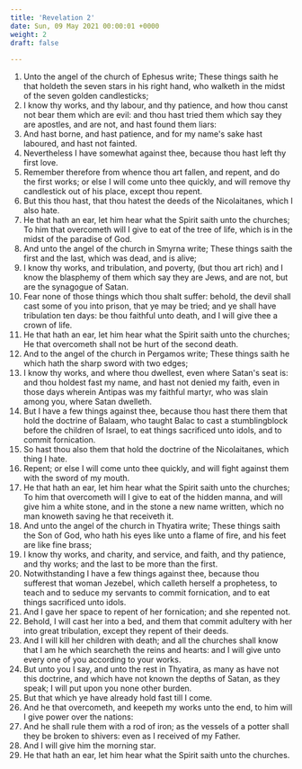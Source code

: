 ```yaml
---
title: 'Revelation 2'
date: Sun, 09 May 2021 00:00:01 +0000
weight: 2
draft: false
  
---
```


1. Unto the angel of the church of Ephesus write; These things saith he that holdeth the seven stars in his right hand, who walketh in the midst of the seven golden candlesticks;
2. I know thy works, and thy labour, and thy patience, and how thou canst not bear them which are evil: and thou hast tried them which say they are apostles, and are not, and hast found them liars:
3. And hast borne, and hast patience, and for my name's sake hast laboured, and hast not fainted.
4. Nevertheless I have somewhat against thee, because thou hast left thy first love.
5. Remember therefore from whence thou art fallen, and repent, and do the first works; or else I will come unto thee quickly, and will remove thy candlestick out of his place, except thou repent.
6. But this thou hast, that thou hatest the deeds of the Nicolaitanes, which I also hate.
7. He that hath an ear, let him hear what the Spirit saith unto the churches; To him that overcometh will I give to eat of the tree of life, which is in the midst of the paradise of God.
8. And unto the angel of the church in Smyrna write; These things saith the first and the last, which was dead, and is alive;
9. I know thy works, and tribulation, and poverty, (but thou art rich) and I know the blasphemy of them which say they are Jews, and are not, but are the synagogue of Satan.
10. Fear none of those things which thou shalt suffer: behold, the devil shall cast some of you into prison, that ye may be tried; and ye shall have tribulation ten days: be thou faithful unto death, and I will give thee a crown of life.
11. He that hath an ear, let him hear what the Spirit saith unto the churches; He that overcometh shall not be hurt of the second death.
12. And to the angel of the church in Pergamos write; These things saith he which hath the sharp sword with two edges;
13. I know thy works, and where thou dwellest, even where Satan's seat is: and thou holdest fast my name, and hast not denied my faith, even in those days wherein Antipas was my faithful martyr, who was slain among you, where Satan dwelleth.
14. But I have a few things against thee, because thou hast there them that hold the doctrine of Balaam, who taught Balac to cast a stumblingblock before the children of Israel, to eat things sacrificed unto idols, and to commit fornication.
15. So hast thou also them that hold the doctrine of the Nicolaitanes, which thing I hate.
16. Repent; or else I will come unto thee quickly, and will fight against them with the sword of my mouth.
17. He that hath an ear, let him hear what the Spirit saith unto the churches; To him that overcometh will I give to eat of the hidden manna, and will give him a white stone, and in the stone a new name written, which no man knoweth saving he that receiveth it.
18. And unto the angel of the church in Thyatira write; These things saith the Son of God, who hath his eyes like unto a flame of fire, and his feet are like fine brass;
19. I know thy works, and charity, and service, and faith, and thy patience, and thy works; and the last to be more than the first.
20. Notwithstanding I have a few things against thee, because thou sufferest that woman Jezebel, which calleth herself a prophetess, to teach and to seduce my servants to commit fornication, and to eat things sacrificed unto idols.
21. And I gave her space to repent of her fornication; and she repented not.
22. Behold, I will cast her into a bed, and them that commit adultery with her into great tribulation, except they repent of their deeds.
23. And I will kill her children with death; and all the churches shall know that I am he which searcheth the reins and hearts: and I will give unto every one of you according to your works.
24. But unto you I say, and unto the rest in Thyatira, as many as have not this doctrine, and which have not known the depths of Satan, as they speak; I will put upon you none other burden.
25. But that which ye have already hold fast till I come.
26. And he that overcometh, and keepeth my works unto the end, to him will I give power over the nations:
27. And he shall rule them with a rod of iron; as the vessels of a potter shall they be broken to shivers: even as I received of my Father.
28. And I will give him the morning star.
29. He that hath an ear, let him hear what the Spirit saith unto the churches.
